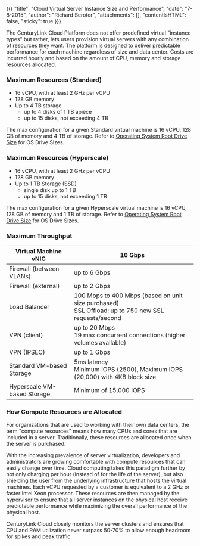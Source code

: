 {{{
  "title": "Cloud Virtual Server Instance Size and Performance",
  "date": "7-8-2015",
  "author": "Richard Seroter",
  "attachments": [],
  "contentIsHTML": false,
  "sticky": true
}}}

The CenturyLink Cloud Platform does not offer predefined virtual "instance types" but rather, lets users provision virtual servers with any combination of resources they want. The platform is designed to deliver predictable performance for each machine regardless of size and data center. Costs are incurred hourly and based on the amount of CPU, memory and storage resources allocated.

### Maximum Resources (Standard)

* 16 vCPU, with at least 2 GHz per vCPU
* 128 GB memory
* Up to 4 TB storage
    * up to 4 disks of 1 TB apiece
    * up to 15 disks, not exceeding 4 TB

The max configuration for a given Standard virtual machine is 16 vCPU, 128 GB of memory and 4 TB of storage. Refer to [Operating System Root Drive Size](operating-system-root-drive-size.md) for OS Drive Sizes.

### Maximum Resources (Hyperscale)

* 16 vCPU, with at least 2 GHz per vCPU
* 128 GB memory
* Up to 1 TB Storage (SSD)
    * single disk up to 1 TB
    * up to 15 disks, not exceeding 1 TB

The max configuration for a given Hyperscale virtual machine is 16 vCPU, 128 GB of memory and 1 TB of storage. Refer to [Operating System Root Drive Size](operating-system-root-drive-size.md) for OS Drive Sizes.

### Maximum Throughput

Virtual Machine vNIC			  | 10 Gbps
----------------------------|-----------------
Firewall (between VLANs)  	| up to 6 Gbps
Firewall (external) 		  	| up to 2 Gbps
Load Balancer						   	| 100 Mbps to 400 Mbps (based on unit size purchased)<br>SSL Offload: up to 750 new SSL requests/second
VPN (client)							  | up to 20 Mbps<br>19 max concurrent connections (higher volumes available)
VPN (IPSEC)                 | up to 1 Gbps
Standard VM-based Storage   | 5ms latency<br>Minimum IOPS (2500), Maximum IOPS (20,000) with 4KB block size
Hyperscale VM-based Storage | Minimum of 15,000 IOPS

### How Compute Resources are Allocated

For organizations that are used to working with their own data centers, the term "compute resources" means how many CPUs and cores that are included in a server. Traditionally, these resources are allocated once when the server is purchased.

With the increasing prevalence of server virtualization, developers and administrators are growing comfortable with compute resources that can easily change over time. Cloud computing takes this paradigm further by not only charging per hour (instead of for the life of the server), but also shielding the user from the underlying infrastructure that hosts the virtual machines. Each vCPU requested by a customer is equivalent to a 2 GHz or faster Intel Xeon processor. These resources are then managed by the hypervisor to ensure that all server instances on the physical host receive predictable performance while maximizing the overall performance of the physical host.

CenturyLink Cloud closely monitors the server clusters and ensures that CPU and RAM utilization never surpass 50-70% to allow enough headroom for spikes and peak traffic.

